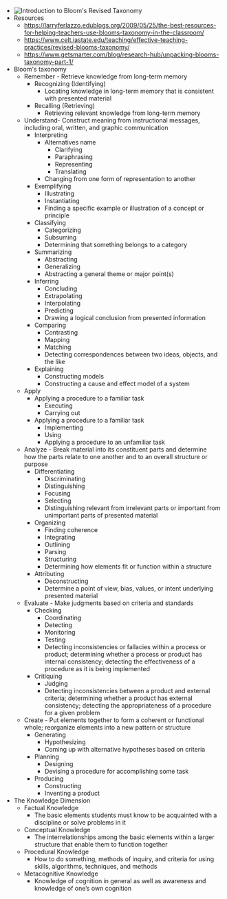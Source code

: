 - ![Introduction to Bloom's Revised Taxonomy](https://i0.wp.com/www.niallmcnulty.com/wp-content/uploads/2019/09/ICTZA4.5.jpg?resize=1024%2C474&ssl=1)
- Resources
    - https://larryferlazzo.edublogs.org/2009/05/25/the-best-resources-for-helping-teachers-use-blooms-taxonomy-in-the-classroom/
    - https://www.celt.iastate.edu/teaching/effective-teaching-practices/revised-blooms-taxonomy/
    - https://www.getsmarter.com/blog/research-hub/unpacking-blooms-taxonomy-part-1/
- Bloom's taxonomy
    - Remember - Retrieve knowledge from long-term memory
        - Recognizing (Identifying)
            - Locating knowledge in long-term memory that is consistent with presented material
        - Recalling (Retrieving)
            - Retrieving relevant knowledge from long-term memory
    - Understand- Construct meaning from instructional messages, including oral, written, and graphic communication
        - Interpreting 
            - Alternatives name
                - Clarifying
                - Paraphrasing
                - Representing
                - Translating
            - Changing from one form of representation to another
        - Exemplifying
            - Illustrating
            - Instantiating
            - Finding a specific example or illustration of a concept or principle
        - Classifying
            - Categorizing
            - Subsuming
            - Determining that something belongs to a category
        - Summarizing
            - Abstracting
            - Generalizing
            - Abstracting a general theme or major point(s)
        - Inferring
            - Concluding
            - Extrapolating
            - Interpolating
            - Predicting
            - Drawing a logical conclusion from presented information
        - Comparing
            - Contrasting
            - Mapping
            - Matching
            - Detecting correspondences between two ideas, objects, and the like
        - Explaining
            - Constructing models
            - Constructing a cause and effect model of a system
    - Apply
        - Applying a procedure to a familiar task
            - Executing
            - Carrying out
        - Applying a procedure to a familiar task
            - Implementing
            - Using
            - Applying a procedure to an unfamiliar task
    - Analyze - Break material into its constituent parts and determine how the parts relate to one another and to an overall structure or purpose
        - Differentiating
            - Discriminating
            - Distinguishing
            - Focusing
            - Selecting
            - Distinguishing relevant from irrelevant parts or important from unimportant parts of presented material
        - Organizing
            - Finding coherence
            - Integrating
            - Outlining
            - Parsing
            - Structuring
            - Determining how elements fit or function within a structure
        - Attributing
            - Deconstructing
            - Determine a point of view, bias, values, or intent underlying presented material
    - Evaluate - Make judgments based on criteria and standards
        - Checking
            - Coordinating
            - Detecting
            - Monitoring
            - Testing
            - Detecting inconsistencies or fallacies within a process or product; determining whether a process or product has internal consistency; detecting the effectiveness of a procedure as it is being implemented
        - Critiquing
            - Judging
            - Detecting inconsistencies between a product and external criteria; determining whether a product has external consistency; detecting the appropriateness of a procedure for a given problem
    - Create - Put elements together to form a coherent or functional whole; reorganize elements into a new pattern or structure
        - Generating
            - Hypothesizing
            - Coming up with alternative hypotheses based on criteria
        - Planning
            - Designing
            - Devising a procedure for accomplishing some task
        - Producing
            - Constructing
            - Inventing a product
- The Knowledge Dimension
    - Factual Knowledge
        - The basic elements students must know to be acquainted with a discipline or solve problems in it
    - Conceptual Knowledge
        - The interrelationships among the basic elements within a larger structure that enable them to function together
    - Procedural Knowledge
        - How to do something, methods of inquiry, and criteria for using skills, algorithms, techniques, and methods
    - Metacognitive Knowledge
        - Knowledge of cognition in general as well as awareness and knowledge of one’s own cognition
